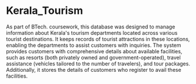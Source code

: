 # Kerala_Tourism

As part of BTech. coursework, this database was designed to manage information about Kerala's tourism departments located across various tourist destinations. It keeps records of tourist attractions in these locations, enabling the departments to assist customers with inquiries. The system provides customers with comprehensive details about available facilities, such as resorts (both privately owned and government-operated), travel assistance (vehicles tailored to the number of travelers), and tour packages. Additionally, it stores the details of customers who register to avail these facilities.
